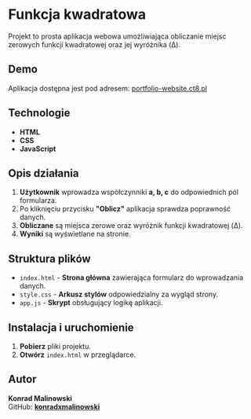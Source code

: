 # **Funkcja kwadratowa**

Projekt to prosta aplikacja webowa umożliwiająca obliczanie miejsc zerowych funkcji kwadratowej oraz jej wyróżnika (Δ).

## **Demo**

Aplikacja dostępna jest pod adresem: [portfolio-website.ct8.pl](http://portfolio-website.ct8.pl)

## **Technologie**

- **HTML**
- **CSS**
- **JavaScript**

## **Opis działania**

1. **Użytkownik** wprowadza współczynniki **a, b, c** do odpowiednich pól formularza.
2. Po kliknięciu przycisku **"Oblicz"** aplikacja sprawdza poprawność danych.
3. **Obliczane** są miejsca zerowe oraz wyróżnik funkcji kwadratowej (Δ).
4. **Wyniki** są wyświetlane na stronie.

## **Struktura plików**

- `index.html` - **Strona główna** zawierająca formularz do wprowadzania danych.
- `style.css` - **Arkusz stylów** odpowiedzialny za wygląd strony.
- `app.js` - **Skrypt** obsługujący logikę aplikacji.

## **Instalacja i uruchomienie**

1. **Pobierz** pliki projektu.
2. **Otwórz** `index.html` w przeglądarce.

## **Autor**

**Konrad Malinowski**  
GitHub: [**konradxmalinowski**](https://github.com/konradxmalinowski)
